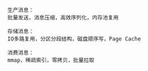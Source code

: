 ```
生产消息：
批量发送，消息压缩，高效序列化，内存池复用
```

```
存储消息：
IO多路复用，分区分段结构，磁盘顺序写，Page Cache
```

```
消费消息：
mmap，稀疏索引，零拷贝，批量拉取
```